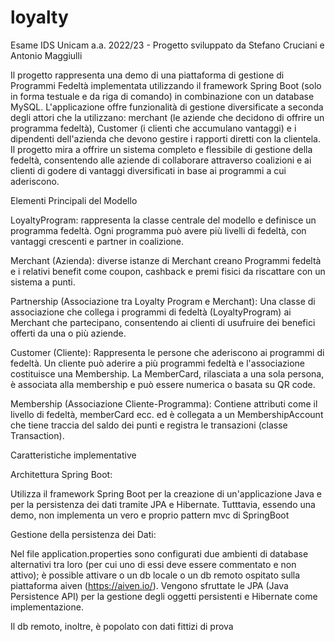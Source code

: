 # loyalty
Esame IDS Unicam a.a. 2022/23 - Progetto sviluppato da Stefano Cruciani e Antonio Maggiulli
 
Il progetto rappresenta una demo di una piattaforma di gestione di Programmi Fedeltà implementata utilizzando il framework Spring Boot (solo in forma testuale e da riga di comando) in combinazione con un database MySQL. L'applicazione offre funzionalità di gestione diversificate a seconda degli attori che la utilizzano: merchant (le aziende che decidono di offrire un programma fedeltà), Customer (i clienti che accumulano vantaggi) e i dipendenti dell'azienda che devono gestire i rapporti diretti con la clientela.
Il progetto mira a offrire un sistema completo e flessibile di gestione della fedeltà, consentendo alle aziende di collaborare attraverso coalizioni e ai clienti di godere di vantaggi diversificati in base ai programmi a cui aderiscono.
 
 
Elementi Principali del Modello
 
LoyaltyProgram: rappresenta la classe centrale del modello e definisce un programma fedeltà. Ogni programma può avere più livelli di fedeltà, con vantaggi crescenti e partner in coalizione.
 
Merchant (Azienda): diverse istanze di Merchant creano Programmi fedeltà e i relativi benefit come coupon, cashback e premi fisici da riscattare con un sistema a punti.
 
Partnership (Associazione tra Loyalty Program e Merchant): Una classe di associazione che collega i programmi di fedeltà (LoyaltyProgram) ai Merchant che partecipano, consentendo ai clienti di usufruire dei benefici offerti da una o più aziende.
 
Customer (Cliente): Rappresenta le persone che aderiscono ai programmi di fedeltà.
Un cliente può aderire a più programmi fedeltà e l'associazione costituisce una Membership. La MemberCard, rilasciata a una sola persona, è associata alla membership e può essere numerica o basata su QR code.
 
Membership (Associazione Cliente-Programma): Contiene attributi come il livello di fedeltà, memberCard ecc. ed è collegata a un MembershipAccount che tiene traccia del saldo dei punti e registra le transazioni (classe Transaction).
 
 
 
Caratteristiche implementative
 
Architettura Spring Boot:
 
Utilizza il framework Spring Boot per la creazione di un'applicazione Java e per la persistenza dei dati tramite JPA e Hibernate. Tutttavia, essendo una demo, non implementa un vero e proprio pattern mvc di SpringBoot
 

Gestione della persistenza dei Dati:
 
Nel file application.properties sono configurati due ambienti di database alternativi tra loro (per cui uno di essi deve essere commentato e non attivo); è possible attivare o un db locale o un db remoto ospitato sulla piattaforma aiven (https://aiven.io/).
Vengono sfruttate le JPA (Java Persistence API) per la gestione degli oggetti persistenti e Hibernate come implementazione.
 
Il db remoto, inoltre, è popolato con dati fittizi di prova
